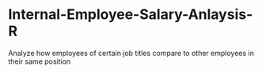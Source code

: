 # Internal-Employee-Salary-Anlaysis-R
Analyze how employees of certain job titles compare to other employees in their same position
